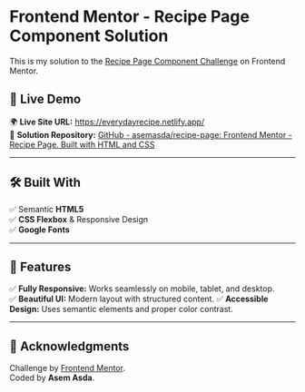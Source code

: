 # Frontend Mentor - Recipe Page Component Solution

This is my solution to the [Recipe Page Component Challenge](https://www.frontendmentor.io/challenges/recipe-page-component-6p1p2h5C4) on Frontend Mentor.

## 🔗 Live Demo

🌍 **Live Site URL:** https://everydayrecipe.netlify.app/  
📂 **Solution Repository:** [GitHub - asemasda/recipe-page: Frontend Mentor - Recipe Page. Built with HTML and CSS](https://github.com/asemasda/recipe-page)

---

## 🛠️ Built With

✅ Semantic **HTML5**  
✅ **CSS Flexbox** & Responsive Design   
✅ **Google Fonts**  

---

## 📌 Features

✅ **Fully Responsive:** Works seamlessly on mobile, tablet, and desktop.  
✅ **Beautiful UI:** Modern layout with structured content. 
✅ **Accessible Design:** Uses semantic elements and proper color contrast.

---

## 📜 Acknowledgments

Challenge by [Frontend Mentor](https://www.frontendmentor.io/).  
Coded by **Asem Asda**.
